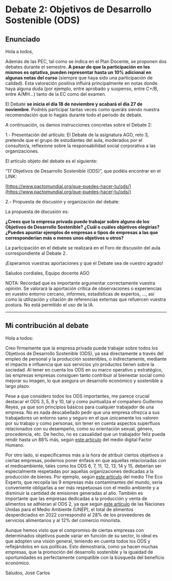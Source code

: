 # Debate 2: Objetivos de Desarrollo Sostenible (ODS)

## Enunciado

Hola a todos, 

Además de las PEC, tal como se indica en el Plan Docente, se proponen dos debates durante el semestre. **A pesar de que la participación en los mismos es optativa, pueden representar hasta un 10% adicional en algunas notas del curso** (siempre que haya sido una participación de calidad). Esta valoración positiva influirá principalmente en notas donde haya alguna duda (por ejemplo, entre aprobado y suspenso, entre C+/B, entre A/MH...) tanto de la EC como del examen.

El Debate **se inicia el día 18 de noviembre y acabará el día 27 de noviembre**. Podréis participar tantas veces como queráis siendo nuestra recomendación que lo hagáis durante todo el periodo de debate.

A continuación, os damos instrucciones concretas sobre el Debate 2:

1.- Presentación del artículo: El Debate de la asignatura AGO, reto 3, pretende que el grupo de estudiantes del aula, moderados por el consultor/a, reflexione sobre la responsabilidad social corporativa a las organizaciones.

El artículo objeto del debate es el siguiente:

“17 Objetivos de Desarrollo Sostenible (ODS)”, que podéis encontrar en el LINK:

[https://www.pactomundial.org/que-puedes-hacer-tu/ods/](https://www.pactomundial.org/que-puedes-hacer-tu/ods/)


2.- Propuesta de discusión y organización del debate:

La propuesta de discusión es:

**¿Crees que la empresa privada puede trabajar sobre alguno de los Objetivos de Desarrollo Sostenible? ¿Cuál o cuáles objetivos elegirías? ¿Puedes apuntar ejemplos de empresas o tipos de empresas a las que corresponderían más o menos unos objetivos u otros?**

La participación en el debate se realizará en el Foro de discusión del aula correspondiente al Debate 2.

¡Esperamos vuestras aportaciones y que el Debate sea de vuestro agrado!

Saludos cordiales, 
Equipo docente AGO

NOTA: Recordad que es importante argumentar correctamente vuestra opinión. Se valorará la aportación crítica de observaciones o experiencias en vuestro entorno cercano, informes, estadísticas de expertos, ..., así como la utilización y citación de referencias externas que refuercen vuestra postura.  No está permitido el uso de la IA.

---

## Mi contribución al debate

Hola a todos:

Creo firmemente que la empresa privada puede trabajar sobre todos los Objetivos de Desarrollo Sostenible (ODS), ya sea directamente a través del empleo de personal y la producción sostenibles, o indirectamente, mediante el impacto e influencia que sus servicios y/o productos tienen sobre la sociedad. Al tener en cuenta los ODS en su marco operativo y estratégico, las empresas empresas consiguen tanto contribuir al bienestar social como mejorar su imagen, lo que asegura un desarrollo económico y sostenible a largo plazo.

Pese a que considero todos los ODS importantes, me parece crucial destacar el ODS 3, 5, 8 y 10, tal y como puntualiza el compañero Guillermo Reyes, ya que son principios básicos para cualquier trabajador de una empresa. No es nada descabellado pedir que una empresa ofrezca a sus trabajadores un entorno sano y seguro en el que únicamente los valoren por su trabajo y como personas, sin tener en cuenta aspectos superfluos relacionados con su desempeño, como su orientación sexual, género, procedencia, etc. De hecho, no es casualidad que un trabajador feliz pueda rendir hasta un 88% más, según [este artículo](https://factorhumano.es/rendimiento-empresa-puede-aumentar-88-empleados-felices/) del medio digital Factor Humano.

Por otro lado, si especificamos más a la hora de atribuir ciertos objetivos a ciertas empresas, podemos poner énfasis en que aquellas relacionadas con el medioambiente, tales como los ODS 6, 7, 11, 12, 13, 14 y 15, deberían ser especialmente respetadas por aquellas organizaciones dedicadas a la producción de bienes. Por ejemplo, según [este artículo](https://www.theecoexperts.com/es/blog/las-9-empresas-mas-contaminantes) del medio The Eco Experts, que recopila las 9 empresas más contaminantes del mundo, sería conveniente obligarlas a ser más respetuosas con el medio ambiente y a disminuir la cantidad de emisiones generadas al año. También es importante que las empresas dedicadas a la producción y venta de alimentos se adhieran al ODS 2, ya que según [este artículo](https://www.unep.org/es/noticias-y-reportajes/comunicado-de-prensa/el-mundo-desperdicia-mas-de-1000-millones-de-platos-de) de las Naciones Unidas para el Medio Ambiente (UNEP), el total de alimentos desperdiciados en 2022 correspondió al 28% de los proveedores de servicios alimentarios y al 12% del comercio minorista. 

Aunque hemos visto que el compromiso de ciertas empresas con determinados objetivos puede variar en función de su sector, lo ideal es que adopten una visión general, teniendo en cuenta todos los ODS y reflejándolos en sus políticas. Esto demostraría, como ya hacen muchas empresas, que la promoción del desarrollo sostenible y la igualdad de oportunidades es perfectamente compatible con la búsqueda del beneficio económico.

Saludos,
José Carlos